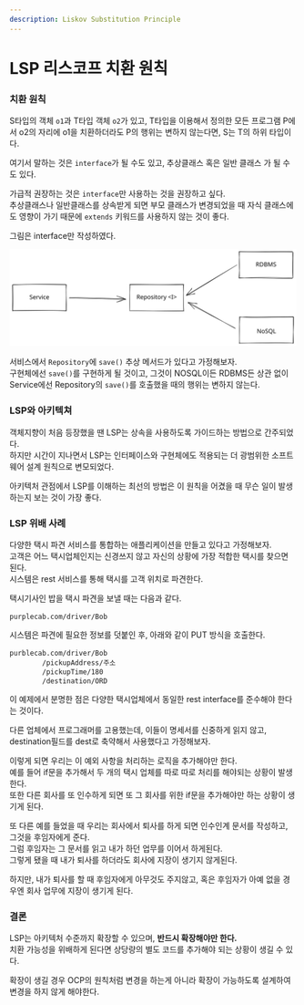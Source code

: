 ```yaml
---
description: Liskov Substitution Principle
---
```


# LSP 리스코프 치환 원칙

### 치환 원칙

S타입의 객체 `o1`과 T타입 객체 `o2`가 있고, T타입을 이용해서 정의한 모든 프로그램 P에서 o2의 자리에 o1을 치환하더라도 P의 행위는 변하지 않는다면, S는 T의 하위 타입이다.

여기서 말하는 것은 `interface`가 될 수도 있고, 추상클래스 혹은 일반 클래스 가 될 수도 있다.

가급적 권장하는 것은 `interface`만 사용하는 것을 권장하고 싶다.\
추상클래스나 일반클래스를 상속받게 되면 부모 클래스가 변경되었을 때 자식 클래스에도 영향이 가기 때문에 `extends` 키워드를 사용하지 않는 것이 좋다.

그림은 interface만 작성하였다.

<img src="../../../.gitbook/assets/file.drawing.svg" alt="" class="gitbook-drawing">

서비스에서 `Repository`에 `save()` 추상 메서드가 있다고 가정해보자.\
구현체에선 `save()`를 구현하게 될 것이고, 그것이 NOSQL이든 RDBMS든 상관 없이 Service에선 Repository의 `save()`를 호출했을 때의 행위는 변하지 않는다.

### LSP와 아키텍쳐

객체지향이 처음 등장했을 땐 LSP는 상속을 사용하도록 가이드하는 방법으로 간주되었다.\
하지만 시간이 지나면서 LSP는 인터페이스와 구현체에도 적용되는 더 광범위한 소프트웨어 설계 원칙으로 변모되었다.

아키텍처 관점에서 LSP를 이해하는 최선의 방법은 이 원칙을 어겼을 때 무슨 일이 발생하는지 보는 것이 가장 좋다.

### LSP 위배 사례

다양한 택시 파견 서비스를 통합하는 애플리케이션을 만들고 있다고 가정해보자.\
고객은 어느 택시업체인지는 신경쓰지 않고 자신의 상황에 가장 적합한 택시를 찾으면 된다.\
시스템은 rest 서비스를 통해 택시를 고객 위치로 파견한다.

택시기사인 밥을 택시 파견을 보낼 때는 다음과 같다.

```
purplecab.com/driver/Bob
```

시스템은 파견에 필요한 정보를 덧붙인 후, 아래와 같이 PUT 방식을 호출한다.

```
purblecab.com/driver/Bob
        /pickupAddress/주소
        /pickupTime/180
        /destination/ORD
```

이 예제에서 분명한 점은 다양한 택시업체에서 동일한 rest interface를 준수해야 한다는 것이다.

다른 업체에서 프로그래머를 고용했는데, 이들이 명세서를 신중하게 읽지 않고, destination필드를 dest로 축약해서 사용했다고 가정해보자.

이렇게 되면 우리는 이 예외 사항을 처리하는 로직을 추가해야만 한다.\
예를 들어 if문을 추가해서 두 개의 택시 업체를 따로 따로 처리를 해야되는 상황이 발생한다.\
또한 다른 회사를 또 인수하게 되면 또 그 회사를 위한 if문을 추가해야만 하는 상황이 생기게 된다.

또 다른 예를 들었을 때 우리는 회사에서 퇴사를 하게 되면 인수인계 문서를 작성하고, 그것을 후임자에게 준다.\
그럼 후임자는 그 문서를 읽고 내가 하던 업무를 이어서 하게된다.\
그렇게 됐을 때 내가 퇴사를 하더라도 회사에 지장이 생기지 않게된다.

하지만, 내가 퇴사를 할 때 후임자에게 아무것도 주지않고, 혹은 후임자가 아예 없을 경우엔 회사 업무에 지장이 생기게 된다.

### 결론

LSP는 아키텍처 수준까지 확장할 수 있으며, **반드시 확장해야만 한다.**\
치환 가능성을 위배하게 된다면 상당량의 별도 코드를 추가해야 되는 상황이 생길 수 있다.

확장이 생길 경우 OCP의 원칙처럼 변경을 하는게 아니라 확장이 가능하도록 설계하여 변경을 하지 않게 해야한다.
